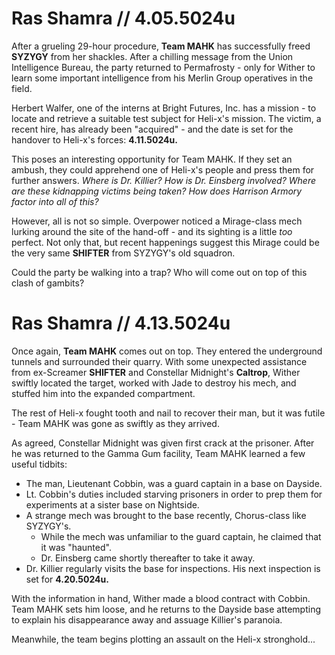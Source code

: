 # Ras Shamra // 4.05.5024u
After a grueling 29-hour procedure, **Team MAHK** has successfully freed **SYZYGY** from her shackles. After a chilling message from the Union Intelligence Bureau, the party returned to Permafrosty - only for Wither to learn some important intelligence from his Merlin Group operatives in the field.

Herbert Walfer, one of the interns at Bright Futures, Inc. has a mission - to locate and retrieve a suitable test subject for Heli-x's mission. The victim, a recent hire, has already been "acquired" - and the date is set for the handover to Heli-x's forces: **4.11.5024u.**

This poses an interesting opportunity for Team MAHK. If they set an ambush, they could apprehend one of Heli-x's people and press them for further answers. _Where is Dr. Killier? How is Dr. Einsberg involved? Where are these kidnapping victims being taken? How does Harrison Armory factor into all of this?_

However, all is not so simple. Overpower noticed a Mirage-class mech lurking around the site of the hand-off - and its sighting is a little _too_ perfect. Not only that, but recent happenings suggest this Mirage could be the very same **SHIFTER** from SYZYGY's old squadron.

Could the party be walking into a trap? Who will come out on top of this clash of gambits?

# Ras Shamra // 4.13.5024u
Once again, **Team MAHK** comes out on top. They entered the underground tunnels and surrounded their quarry. With some unexpected assistance from ex-Screamer **SHIFTER** and Constellar Midnight's **Caltrop**, Wither swiftly located the target, worked with Jade to destroy his mech, and stuffed him into the expanded compartment.

The rest of Heli-x fought tooth and nail to recover their man, but it was futile - Team MAHK was gone as swiftly as they arrived.

As agreed, Constellar Midnight was given first crack at the prisoner. After he was returned to the Gamma Gum facility, Team MAHK learned a few useful tidbits:

- The man, Lieutenant Cobbin, was a guard captain in a base on Dayside.
- Lt. Cobbin's duties included starving prisoners in order to prep them for experiments at a sister base on Nightside.
- A strange mech was brought to the base recently, Chorus-class like SYZYGY's.
    - While the mech was unfamiliar to the guard captain, he claimed that it was "haunted".
    - Dr. Einsberg came shortly thereafter to take it away.
- Dr. Killier regularly visits the base for inspections. His next inspection is set for **4.20.5024u.**

With the information in hand, Wither made a blood contract with Cobbin. Team MAHK sets him loose, and he returns to the Dayside base attempting to explain his disappearance away and assuage Killier's paranoia.

Meanwhile, the team begins plotting an assault on the Heli-x stronghold...